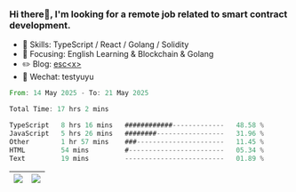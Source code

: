 ### Hi there👋, I'm looking for a remote job related to smart contract development.


- 🔨 Skills: TypeScript / React / Golang / Solidity
- 🎯 Focusing: English Learning & Blockchain & Golang
- ✏️ Blog: [esc\<x\>](https://escx.github.io)
- 💬 Wechat: testyuyu


<!--START_SECTION:waka-->

```rust
From: 14 May 2025 - To: 21 May 2025

Total Time: 17 hrs 2 mins

TypeScript   8 hrs 16 mins   ############-------------   48.58 %
JavaScript   5 hrs 26 mins   ########-----------------   31.96 %
Other        1 hr 57 mins    ###----------------------   11.45 %
HTML         54 mins         #------------------------   05.34 %
Text         19 mins         -------------------------   01.89 %
```

<!--END_SECTION:waka-->


| <img align="center" src="https://github-readme-stats.vercel.app/api/?username=escX&show_icons=true&theme=buefy&hide_border=true&card_width=500" /> | <img align="center" src="https://github-readme-stats.vercel.app/api/top-langs/?username=escX&layout=compact&theme=buefy&hide_border=true&card_width=500" /> |
| ------------- | ------------- |
